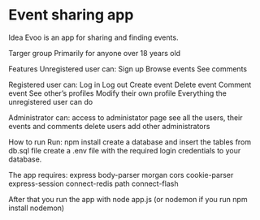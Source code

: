 # Event sharing app

Idea
Evoo is an app for sharing and finding events.

Targer group
Primarily for anyone over 18 years old

Features
Unregistered user can:
Sign up
Browse events
See comments

Registered user can:
Log in
Log out
Create event
Delete event
Comment event
See other’s profiles
Modify their own profile
Everything the unregistered user can do

Administrator can:
access to administator page
see all the users, their events and comments
delete users
add other administrators

How to run
Run: npm install
create a database and insert the tables from db.sql file
create a .env file with the required login credentials to your database.

The app requires:
express
body-parser
morgan
cors
cookie-parser
express-session
connect-redis
path
connect-flash

After that you run the app with
node app.js
(or nodemon if you run npm install nodemon)

